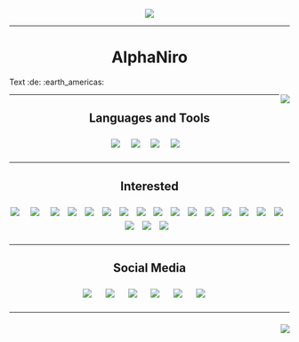 <p align="center">
     <img src="https://readme-typing-svg.herokuapp.com?font=Fira+Code&weight=700&size=28&letterSpacing=big&duration=3000&pause=500&color=0ED7F3&background=FF541900&center=true&vCenter=true&width=500&height=70&lines=Welcome+To+Planet+Earth+%F0%9F%8C%8E;Nice+To+Meet+You+%F0%9F%91%8B"
</p>

<hr/>

<h1 align="center">AlphaNiro
</h1>
Text :de: :earth_americas:

<p align="center">
     <img align="right" src="https://visitor-badge.laobi.icu/badge?page_id=A2N1.A2N1" />
</p>

<hr>

<h2 align="center">Languages and Tools<p>
<p align="center">
     <img src="https://img.shields.io/badge/java-%23ED8B00.svg?style=for-the-badge&logo=openjdk&logoColor=white" />&nbsp;&nbsp;&nbsp;
     <img src="https://img.shields.io/badge/PowerShell-%235391FE.svg?style=for-the-badge&logo=powershell&logoColor=white" />&nbsp;&nbsp;&nbsp;
     <img src="https://img.shields.io/badge/Windows%20Terminal-%234D4D4D.svg?style=for-the-badge&logo=windows-terminal&logoColor=white" />&nbsp;&nbsp;&nbsp;
     <img src="https://img.shields.io/badge/Oracle-F80000?style=for-the-badge&logo=oracle&logoColor=white" />&nbsp;&nbsp;&nbsp;
</p>

<hr>

<h2 align="center">Interested<p>
<p align="center">
     <img src="https://img.shields.io/badge/c-%2300599C.svg?style=for-the-badge&logo=c&logoColor=white" />&nbsp;&nbsp;&nbsp;
     <img src="https://img.shields.io/badge/c%23-%23239120.svg?style=for-the-badge&logo=csharp&logoColor=white" />&nbsp;&nbsp;&nbsp;
     <img src="https://img.shields.io/badge/c++-%2300599C.svg?style=for-the-badge&logo=c%2B%2B&logoColor=white" />&nbsp;&nbsp;
     <img src="https://img.shields.io/badge/dart-%230175C2.svg?style=for-the-badge&logo=dart&logoColor=white" />&nbsp;&nbsp;
     <img src="https://img.shields.io/badge/elixir-%234B275F.svg?style=for-the-badge&logo=elixir&logoColor=white" />&nbsp;&nbsp;
     <img src="https://img.shields.io/badge/Fortran-%23734F96.svg?style=for-the-badge&logo=fortran&logoColor=white" />&nbsp;&nbsp;
     <img src="https://img.shields.io/badge/go-%2300ADD8.svg?style=for-the-badge&logo=go&logoColor=white" />&nbsp;&nbsp;
     <img src="https://img.shields.io/badge/html5-%23E34F26.svg?style=for-the-badge&logo=html5&logoColor=white" />&nbsp;&nbsp;
     <img src="https://img.shields.io/badge/kotlin-%237F52FF.svg?style=for-the-badge&logo=kotlin&logoColor=white" />&nbsp;&nbsp;
     <img src="https://img.shields.io/badge/markdown-%23000000.svg?style=for-the-badge&logo=markdown&logoColor=white" />&nbsp;&nbsp;
     <img src="https://img.shields.io/badge/javascript-%23323330.svg?style=for-the-badge&logo=javascript&logoColor=%23F7DF1E" />&nbsp;&nbsp;
     <img src="https://img.shields.io/badge/OBJECTIVE--C-%233A95E3.svg?style=for-the-badge&logo=apple&logoColor=white" />&nbsp;&nbsp;
     <img src="https://img.shields.io/badge/perl-%2339457E.svg?style=for-the-badge&logo=perl&logoColor=white" />&nbsp;&nbsp;
     <img src="https://img.shields.io/badge/php-%23777BB4.svg?style=for-the-badge&logo=php&logoColor=white" />&nbsp;&nbsp;
     <img src="https://img.shields.io/badge/python-3670A0?style=for-the-badge&logo=python&logoColor=ffdd54" />&nbsp;&nbsp;
     <img src="https://img.shields.io/badge/r-%23276DC3.svg?style=for-the-badge&logo=r&logoColor=white" />&nbsp;&nbsp;
     <img src="https://img.shields.io/badge/ruby-%23CC342D.svg?style=for-the-badge&logo=ruby&logoColor=white" />&nbsp;&nbsp;
     <img src="https://img.shields.io/badge/rust-%23000000.svg?style=for-the-badge&logo=rust&logoColor=white" />&nbsp;&nbsp;
     <img src="https://img.shields.io/badge/typescript-%23007ACC.svg?style=for-the-badge&logo=typescript&logoColor=white" />&nbsp;&nbsp;
</p>

<hr/>

<h2 align="center">Social Media<p>
<p align="center">
  <a target="_blank"href="Link"><img src="https://img.shields.io/badge/Discord-%235865F2.svg?style=for-the-badge&logo=discord&logoColor=white" /></a>&nbsp;&nbsp;&nbsp;&nbsp;
  <a target="_blank"href="Link"><img src="https://img.shields.io/badge/Twitch-%239146FF.svg?style=for-the-badge&logo=Twitch&logoColor=white" /></a>&nbsp;&nbsp;&nbsp;&nbsp;
  <a target="_blank"href="Link"><img src="https://img.shields.io/badge/Instagram-%23E4405F.svg?style=for-the-badge&logo=Instagram&logoColor=white" /></a>&nbsp;&nbsp;&nbsp;&nbsp;
  <a target="_blank"href="Link"><img src="https://img.shields.io/badge/linkedin-%230077B5.svg?&style=for-the-badge&logo=linkedin&logoColor=white" /></a>&nbsp;&nbsp;&nbsp;&nbsp;
  <a target="_blank"href="Link"><img src="https://img.shields.io/badge/twitter-%231DA1F2.svg?&style=for-the-badge&logo=twitter&logoColor=white" /></a>&nbsp;&nbsp;&nbsp;&nbsp;
  <a href="Link"><img src="https://img.shields.io/badge/gmail-%23D14836.svg?&style=for-the-badge&logo=gmail&logoColor=white" /></a>&nbsp;&nbsp;&nbsp;&nbsp;
</p>

<hr/>

<!-- 
</div> - Container, die andere HTML-Elemente gruppieren können. Das </div>-Tag markiert das Ende dieses Containers.
<br/> - Wird verwendet, um den Text oder Inhalt direkt in die nächste Zeile zu bringen. Es ist ein selbstschließendes Tag, daher benötigt es kein schließendes </br>.
</h1> - Wird verwendet, um das Ende einer Hauptüberschrift (<h1>) zu kennzeichnen. <h1> ist die größte Überschrift und wird häufig für den Titel oder Hauptkopf einer Seite verwendet.
<p> - Wird verwendet, um Text in Absätzen darzustellen. Es sollte normalerweise mit </p> geschlossen werden. In deinem Fall gibt es keine Inhalte zwischen <p> und dem schließenden Tag, was bedeutungslos ist.
<hr/> - Wird verwendet, um Inhalte visuell zu trennen. Es ist auch ein selbstschließendes Tag und benötigt kein schließendes </hr>.
<html> </html>, <head> </head>, <title>, <body>
-->

<img align="right" src="https://visitor-badge.laobi.icu/badge?page_id=A2N1.A2N1" />
